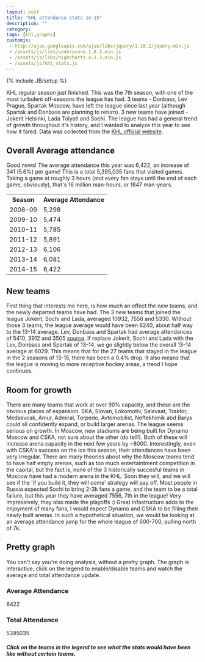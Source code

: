 ```yaml
---
layout: post
title: "KHL attendance stats 14-15"
description: ""
category: 
tags: [khl,graphs]
customjs:
 - http://ajax.googleapis.com/ajax/libs/jquery/1.10.2/jquery.min.js
 - /assets/js/libs/underscore.1.8.2.min.js
 - /assets/js/libs/highcharts.4.1.3.min.js
 - /assets/js/khl_stats.js
---
```

{% include JB/setup %}

KHL regular season just finished. This was the 7th season, with one of the most turbulent off-seasons the league has had. 3 teams - Donbass, Lev Prague, Spartak Moscow, have left the league since last year (although Spartak and Donbass are planning to return). 3 new teams have joined - Jokerit Helsinki, Lada Tolyati and Sochi. The league has had a general trend of growth throughout it's history, and I wanted to analyze this year to see how it fared. Data was collected from the [KHL official website](http://khl.ru).

Overall Average attendance
--------------------------

Good news! The average attendance this year was 6,422, an increase of 341 (5.6%) per game! This is a total 5,395,035 fans that visited games. Taking a game at roughly 3 hours (and every fan stays until the end of each game, obviously), that's 16 million man-hours, or 1847 man-years. 

<table class="table">
  <tr>
    <th>Season</th>
    <th>Average Attendance</th>
  </tr>
  <tr>
    <td>2008-09</td>
    <td>5,298</td>
  </tr>
  <tr>
    <td>2009-10</td>
    <td>5,474</td>
  </tr>
  <tr>
    <td>2010-11</td>
    <td>5,785</td>
  </tr>
  <tr>
    <td>2011-12</td>
    <td>5,891</td>
  </tr>
  <tr>
    <td>2012-13</td>
    <td>6,106</td>
  </tr>
  <tr>
    <td>2013-14</td>
    <td>6,081</td>
  </tr>
  <tr>
    <td>2014-15</td>
    <td>6,422</td>
  </tr>
</table>

New teams
-------------------

First thing that interests me here, is how much an effect the new teams, and the newly departed teams have had. The 3 new teams that joined the league Jokerit, Sochi and Lada, averaged 10932, 7556 and 5330. Without those 3 teams, the league average would have been 6240, about half way to the 13-14 average. Lev, Donbass and Spartak had average attendances of 5410, 3912 and 3505 [source](http://hfboards.hockeysfuture.com/showthread.php?t=1571003). If replace Jokerit, Sochi and Lada with the Lev, Donbass and Spartak of 13-14, we go slightly below the overall 13-14 average at 6029. This means that for the 27 teams that stayed in the league in the 2 seasons of 13-15, there has been a 0.4% drop. It also means that the league is moving to more receptive hockey areas, a trend I hope continues.

Room for growth
---------------

There are many teams that work at over 90% capacity, and these are the obvious places of expansion. SKA, Slovan, Lokomotiv, Salavaat, Traktor, Medsevcak, Amur, Admiral, Torpedo, Avtomobilist, Neftekhimik abd Barys could all confidently expand, or build larger arenas. The league seems serious on growth. In Moscow, new stadiums are being built for Dynamo Moscow and CSKA, not sure about the other (do tell!). Both of these will increase arena capacity in the next few years by ~8000. Interestingly, even with CSKA's success on the ice this season, their attendances have been very irregular. There are many theories about why the Moscow teams tend to have half empty arenas, such as too much entertaintment competition in the capital, but the fact is, none of the 3 historically succesful teams in Moscow have had a modern arena in the KHL. Soon they will, and we will see if the 'if you build it, they will come' strategy will pay off. Most people in Russia expected Sochi to bring 2-3k fans a game, and the team to be a total failure, but this year they have averaged 7556, 7th in the league! Very impressively, they also made the playoffs :) Great infastructure adds to the enjoyment of many fans, I would expect Dynamo and CSKA to be filling their newly built arenas. In such a hypothetical situation, we would be looking at an average attendance jump for the whole league of 600-700, pulling north of 7k.

Pretty graph
------------

You can't say you're doing analysis, without a pretty graph. The graph is interactive, click on the legend to enable/disable teams and watch the average and total attendance update.

<div class='row'> 
  <div class='col-md-3'>
    <div class="panel panel-info">
      <div class="panel-heading">
        <h3 class="panel-title">Average Attendance</h3>
      </div>
      <div id="average_attendance" class="panel-body">
        6422
      </div>
    </div>
  </div>  
  <div class='col-md-3'>
    <div class="panel panel-default">
      <div class="panel-heading">
        <h3 class="panel-title">Total Attendance</h3>
      </div>
      <div id="total_attendance" class="panel-body">
        5395035
      </div>
    </div>  
  </div> 
  <div class='col-md-6'>
    <h5>Click on the teams in the legend to see what the stats would have been like without certain teams.</h5>
  </div>  
</div>

<div id="container" style="width:100%; height:800px;"></div>
